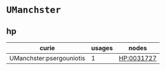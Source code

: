# `UManchster`

## hp

| curie                    |   usages | nodes                                           |
|--------------------------|----------|-------------------------------------------------|
| UManchster:psergouniotis |        1 | [HP:0031727](https://bioregistry.io/HP:0031727) |

